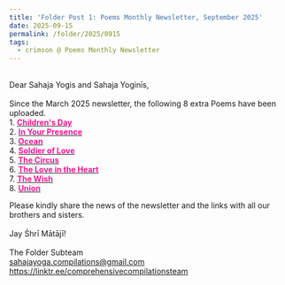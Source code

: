 ```yaml
---
title: 'Folder Post 1: Poems Monthly Newsletter, September 2025'
date: 2025-09-15
permalink: /folder/2025/0915
tags:
  - crimson @ Poems Monthly Newsletter
---
```


<p>
<br>
Dear Sahaja Yogis and Sahaja Yoginīs,<br>
<br>
Since the March 2025 newsletter, the following 8 extra Poems have been uploaded.<br>
1. <a href="https://seven-teams.github.io/folder/1997-98-ST-Childrens-Day"> <font color="DeepPink"><b>Children's Day</b></font></a><br>
2. <a href="https://seven-teams.github.io/folder/1984-0900-AP-In-Your-Presence"> <font color="DeepPink"><b>In Your Presence</b></font></a><br>
3. <a href="https://seven-teams.github.io/folder/1997-98-MP-Ocean"> <font color="DeepPink"><b>Ocean</b></font></a><br>
4. <a href="https://seven-teams.github.io/folder/2010-WL-Realizations-Soldier-of-Love"> <font color="DeepPink"><b>Soldier of Love</b></font></a><br>
5. <a href="https://seven-teams.github.io/folder/1997-98-MP-The-Circus"> <font color="DeepPink"><b>The Circus</b></font></a><br>
6. <a href="https://seven-teams.github.io/folder/2009-WL-B1-The-Love-in-the-Heart"> <font color="DeepPink"><b>The Love in the Heart</b></font></a><br>
7. <a href="https://seven-teams.github.io/folder/1997-98-SZ-The-Wish"> <font color="DeepPink"><b>The Wish</b></font></a><br>
8. <a href="https://seven-teams.github.io/folder/2010-WL-Realizations-Union"> <font color="DeepPink"><b>Union</b></font></a><br>

Please kindly share the news of the newsletter and the links with all our brothers and sisters.<br>
<br>
Jay Śhrī Mātājī!<br>
<br>
The Folder Subteam<br>
sahajayoga.compilations@gmail.com<br>
https://linktr.ee/comprehensivecompilationsteam<br>
</p>